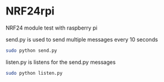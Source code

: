 # NRF24rpi
NRF24 module test with raspberry pi

send.py is used to send multiple messages every 10 seconds
```bash
sudo python send.py
```

listen.py is listens for the send.py messages
```bash
sudo python listen.py
```
